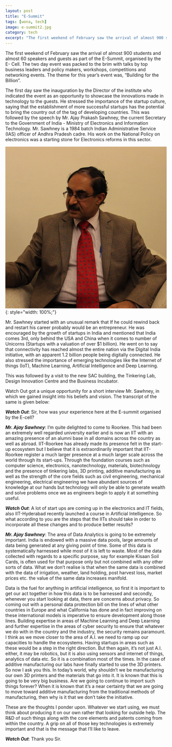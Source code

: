 ```yaml
---
layout: post
title: "E-Summit"
tags: [wona, tech]
image: e-summit2.jpg
category: tech
excerpt: "The first weekend of February saw the arrival of almost 900 students and almost 60 speakers and guests as part of the E-Summit, organised by the E- Cell."
---
```


The first weekend of February saw the arrival of almost 900 students and almost 60 speakers and guests as part of the E-Summit, organised by the E- Cell. The two day event was packed to the brim with talks by top business leaders and policy makers, workshops, competitions and networking events. The theme for this year’s event was, “Building for the Billion”. 

The first day saw the inauguration by the Director of the institute who indicated the event as an opportunity to showcase the innovations made in technology to the guests. He stressed the importance of the startup culture, saying that the establishment of more successful startups has the potential to bring the country out of the tag of developing countries. This was followed by the speech by Mr. Ajay Prakash Sawhney, the current Secretary to the Government of India - Ministry of Electronics and Information Technology. Mr. Sawhney is a 1984 batch Indian Administrative Service (IAS) officer of Andhra Pradesh cadre. His work on the National Policy on electronics was a starting stone for Electronics reforms in this sector. 

![Mr. Sawhney ](/images/posts/e-summit1.jpg){: style="width: 100%;"}

Mr. Sawhney started with an unusual remark that If he could rewind back and restart his career probably would be an entrepreneur. He was encouraged by the growth of startups in India and mentioned that India comes 3rd, only behind the USA and China when it comes to number of Unicorns (Startups with a valuation of over $1 billion). He went on to say that connectivity has reached almost the entire nation via the Digital India initiative, with an apparent 1.2 billion people being digitally connected. He also stressed the importance of emerging technologies like the Internet of things (IoT), Machine Learning, Artificial Intelligence and Deep Learning.


This was followed by a visit to the new SAC building, the Tinkering Lab, Design Innovation Centre and the Business Incubator.

Watch Out got a unique opportunity for a short interview Mr. Sawhney, in which we gained insight into his beliefs and vision. The transcript of the same is given below:

***Watch Out***: Sir, how was your experience here at the E-summit organised by the E-cell?

***Mr. Ajay Sawhney***:  I’m quite delighted to come to Roorkee. This had been an extremely well regarded university earlier and is now an IIT with an amazing presence of an alumni base in all domains across the country as well as abroad. IIT-Roorkee has already made its presence felt in the start-up ecosystem but I believe that it is extraordinarily important that IIT-Roorkee register a much larger presence at a much larger scale across the world through its start-ups. Through the foundation courses such as computer science, electronics, nanotechnology, materials, biotechnology and the presence of tinkering labs, 3D printing, additive manufacturing as well as the strength of the core fields such as civil engineering, mechanical engineering, electrical engineering we have abundant sources of knowledge at our hands but technology will only be able to generate wealth and solve problems once we as engineers begin to apply it at something useful.

***Watch Out***: A lot of start ups are coming up in the electronics and IT fields, also IIT-Hyderabad recently launched a course in Artificial Intelligence. So what according to you are the steps that the IITs should take in order to incorporate all these changes and to produce better results?

***Mr. Ajay Sawhney***: The area of Data Analytics is going to be extremely important. India is endowed with a massive data pools, large amounts of data being generated at any giving point of time. Some of this data is systematically harnessed while most of it is left to waste. Most of the data collected with regards to a specific purpose, say for example Kisaan Soil Cards, is often used for that purpose only but not combined with any other sorts of data. What we don’t realise is that when the same data is combined with the data of irrigation, weather, land holding, post harvest loss, market prices etc. the value of the same data increases manifold.

Data is the fuel for anything in artificial intelligence, so first it is important to get our act together in how this data is to be harnessed and secondly, whenever you start looking at data, there are concerns about privacy. So coming out with a personal data protection bill on the lines of what other countries in Europe and what California has done and in fact improving on these international models is imperative to ensure development along those lines. Building expertise in areas of Machine Learning and Deep Learning and further expertise in the areas of cyber security to ensure that whatever we do with in the country and the industry, the security remains paramount. I think as we move closer to the area of A.I. we need to ramp up our capacities to handle the ecosystems. Having startups in areas such as these would be a step in the right direction. But then again, it’s not just A.I. either, it may be robotics, but it is also using sensors and internet of things, analytics of data etc. So it is a combination most of the times. In the case of additive manufacturing our labs have finally started to use the 3D printers. So now I ask you this. In today’s world, why shouldn’t we be manufacturing our own 3D printers and the materials that go into it. It is known that this is going to be very big business. Are we going to continue to import such things forever? When it is known that it’s a near certainty that we are going to move toward additive manufacturing from the traditional methods of manufacturing, then why is it that we don’t take the initiative. 

These are the thoughts I ponder upon. Whatever we start using, we must think about producing it on our own rather that looking for outside help. The R&D of such things along with the core elements and patents coming from within the country. A grip on all of those key technologies is extremely important and that is the message that I’ll like to leave.

***Watch Out***: Thank you Sir. 
